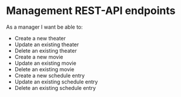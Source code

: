 # Management REST-API endpoints

As a manager I want be able to:

- Create a new theater
- Update an existing theater
- Delete an existing theater
- Create a new movie
- Update an existing movie
- Delete an existing movie
- Create a new schedule entry
- Update an existing schedule entry
- Delete an existing schedule entry

